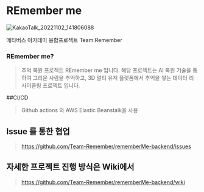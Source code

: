 # REmember me

![KakaoTalk_20221102_141806088](https://user-images.githubusercontent.com/108619623/204216982-a0001dae-c574-4e66-a891-5c190a2b16ce.png)

메타버스 아카데미 융합프로젝트  Team.Remember
### REmember me?
>추억 복원 프로젝트 REmember me 입니다.
해당 프로젝트는 AI 복원 기술을 통하여 그리운 사람을 추억하고, 3D 멀티 유저 플랫폼에서 추억을 쌓는 데이터 리사이클링 프로젝트 입니다.

##CI/CD
>Github actions 와 AWS Elastic Beanstalk을 사용

## Issue 를 통한 협업
>https://github.com/Team-Remember/rememberMe-backend/issues


## 자세한 프로젝트 진행 방식은 Wiki에서
>https://github.com/Team-Remember/rememberMe-backend/wiki
